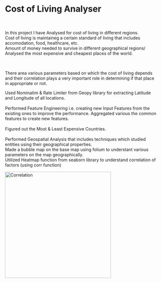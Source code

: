 # Cost of Living Analyser
<br><br>
In this project I have Analysed for cost of living in different regions.
<br>
Cost of living is maintaineg a certain standard of living that includes accomodation, food, healthcare, etc.
<br>
Amount of money needed to survive in different geographical regions/
<br>
Analysed the most expensive and cheapest places of the world.
<br><br><br>

There area various parameters based on which the cost of living depends and their correlation plays a very important role in determining if that place in appropriate or not.

Used Nominatim & Rate Limiter from  Geopy library for extracting Latitude and Longitude of all locations.
<br><br>
Performed Feature Engineering i.e. creating new Input Features from the existing ones to improve the performance. Aggregated various the common features to create new features.
<br><br>
Figured out the Most & Least Expensive Countries.
<br><br>
Performed Geospatial Analysis that includes techniques which studied entities using their geographical properties. <br>
Made a bubble map on the base map using folium to understant various parameters on the map geographically. <br>
Utilized Heatmap function from seaborn library to understand correlation of factors (using corr function)

<img src="" width="350" title="Correlation">
